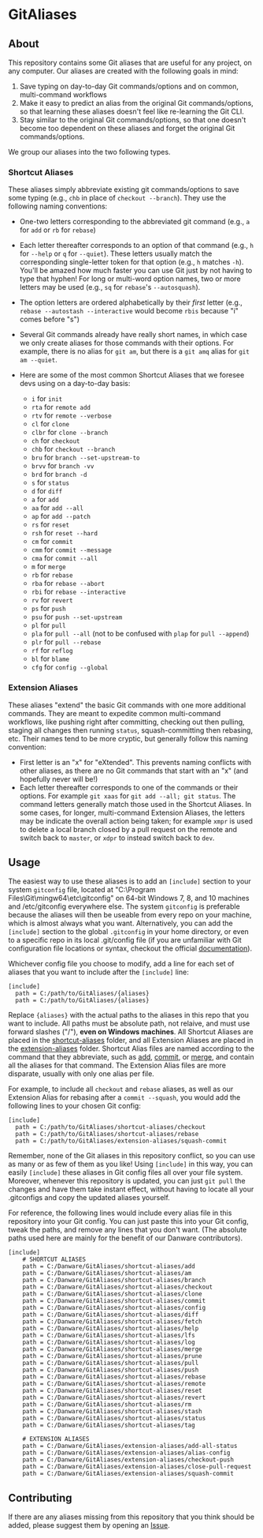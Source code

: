 # GitAliases

## About
This repository contains some Git aliases that are useful for any project, on any computer.  Our aliases are created with the following goals in mind:
1. Save typing on day-to-day Git commands/options and on common, multi-command workflows
2. Make it easy to predict an alias from the original Git commands/options, so that learning these aliases doesn't feel like re-learning the Git CLI.
3. Stay similar to the original Git commands/options, so that one doesn't become too dependent on these aliases and forget the original Git commands/options.

We group our aliases into the two following types.

### Shortcut Aliases

These aliases simply abbreviate existing git commands/options to save some typing (e.g., `chb` in place of `checkout --branch`).  They use the following naming conventions:
- One-two letters corresponding to the abbreviated git command (e.g., `a` for `add` or `rb` for `rebase`)
- Each letter thereafter corresponds to an option of that command (e.g., `h` for `--help` or `q` for `--quiet`).  These letters usually match the corresponding single-letter token for that option (e.g., `h` matches `-h`).  You'll be amazed how much faster you can use Git just by not having to type that hyphen!  For long or multi-word option names, two or more letters may be used (e.g., `sq` for `rebase`'s `--autosquash`).
- The option letters are ordered alphabetically by their *first* letter (e.g., `rebase --autostash --interactive` would become `rbis` because "i" comes before "s")
- Several Git commands already have really short names, in which case we only create aliases for those commands with their options.  For example, there is no alias for `git am`, but there is a `git amq` alias for `git am --quiet`.
- Here are some of the most common Shortcut Aliases that we foresee devs using on a day-to-day basis:
  
  - `i` for `init`
  - `rta` for `remote add`
  - `rtv` for `remote --verbose`
  - `cl` for `clone`
  - `clbr` for `clone --branch`
  - `ch` for `checkout`
  - `chb` for `checkout --branch`
  - `bru` for `branch --set-upstream-to`
  - `brvv` for `branch -vv`
  - `brd` for `branch -d`
  - `s` for `status`
  - `d` for `diff`
  - `a` for `add`
  - `aa` for `add --all`
  - `ap` for `add --patch`
  - `rs` for `reset`
  - `rsh` for `reset --hard`
  - `cm` for `commit`
  - `cmm` for `commit --message`
  - `cma` for `commit --all`
  - `m` for `merge`
  - `rb` for `rebase`
  - `rba` for `rebase --abort`
  - `rbi` for `rebase --interactive`
  - `rv` for `revert`
  - `ps` for `push`
  - `psu` for `push --set-upstream`
  - `pl` for `pull`
  - `pla` for `pull --all` (not to be confused with `plap` for `pull --append`)
  - `plr` for `pull --rebase`
  - `rf` for `reflog`
  - `bl` for `blame`
  - `cfg` for `config --global`

### Extension Aliases

These aliases "extend" the basic Git commands with one more additional commands.  They are meant to expedite common multi-command workflows, like pushing right after committing, checking out then pulling, staging all changes then running `status`, squash-committing then rebasing, etc.  Their names tend to be more cryptic, but generally follow this naming convention:
- First letter is an "x" for "eXtended".  This prevents naming conflicts with other aliases, as there are no Git commands that start with an "x" (and hopefully never will be!)
- Each letter thereafter corresponds to one of the commands or their options.  For example `git xaas` for `git add --all; git status`.  The command letters generally match those used in the Shortcut Aliases.  In some cases, for longer, multi-command Extension Aliases, the letters may be indicate the overall action being taken; for example `xmpr` is used to delete a local branch closed by a pull request on the remote and switch back to `master`, or `xdpr` to instead switch back to `dev`.

## Usage

The easiest way to use these aliases is to add an `[include]` section to your system `gitconfig` file, located at "C:\Program Files\Git\mingw64\etc\gitconfig" on 64-bit Windows 7, 8, and 10 machines and /etc/gitconfig everywhere else.  The system `gitconfig` is preferable because the aliases will then be useable from every repo on your machine, which is almost always what you want.  Alternatively, you can add the `[include]` section to the global `.gitconfig` in your home directory, or even to a specific repo in its local .git/config file (if you are unfamiliar with Git configuration file locations or syntax, checkout the official [documentation](https://git-scm.com/docs/git-config#_configuration_file)).

Whichever config file you choose to modify, add a line for each set of aliases that you want to include after the `[include]` line:

```
[include]
  path = C:/path/to/GitAliases/{aliases}
  path = C:/path/to/GitAliases/{aliases}
```

Replace `{aliases}` with the actual paths to the aliases in this repo that you want to include.  All paths must be absolute path, not relaive, and must use forward slashes ("/"), **even on Windows machines**.  All Shortcut Aliases are placed in the [shortcut-aliases](shortcut-aliases/) folder, and all Extension Aliases are placed in the [extension-aliases](extension-aliases/) folder.  Shortcut Alias files are named according to the command that they abbreviate, such as [add](shortcut-aliases/add), [commit](shortcut-aliases/commit), or [merge](shortcut-aliases/merge), and contain all the aliases for that command.  The Extension Alias files are more disparate, usually with only one alias per file.

For example, to include all `checkout` and `rebase` aliases, as well as our Extension Alias for rebasing after a `commit --squash`, you would add the following lines to your chosen Git config:

```
[include]
  path = C:/path/to/GitAliases/shortcut-aliases/checkout
  path = C:/path/to/GitAliases/shortcut-aliases/rebase
  path = C:/path/to/GitAliases/extension-aliases/squash-commit
```

Remember, none of the Git aliases in this repository conflict, so you can use as many or as few of them as you like!  Using `[include]` in this way, you can easily `[include]` these aliases in Git config files all over your file system.  Moreover, whenever this repository is updated, you can just `git pull` the changes and have them take instant effect, without having to locate all your .gitconfigs and copy the updated aliases yourself.

For reference, the following lines would include every alias file in this repository into your Git config.  You can just paste this into your Git config, tweak the paths, and remove any lines that you don't want.  (The absolute paths used here are mainly for the benefit of our Danware contributors).

```
[include]
    # SHORTCUT ALIASES
    path = C:/Danware/GitAliases/shortcut-aliases/add
    path = C:/Danware/GitAliases/shortcut-aliases/am
    path = C:/Danware/GitAliases/shortcut-aliases/branch
    path = C:/Danware/GitAliases/shortcut-aliases/checkout
    path = C:/Danware/GitAliases/shortcut-aliases/clone
    path = C:/Danware/GitAliases/shortcut-aliases/commit
    path = C:/Danware/GitAliases/shortcut-aliases/config
    path = C:/Danware/GitAliases/shortcut-aliases/diff
    path = C:/Danware/GitAliases/shortcut-aliases/fetch
    path = C:/Danware/GitAliases/shortcut-aliases/help
    path = C:/Danware/GitAliases/shortcut-aliases/lfs
    path = C:/Danware/GitAliases/shortcut-aliases/log
    path = C:/Danware/GitAliases/shortcut-aliases/merge
    path = C:/Danware/GitAliases/shortcut-aliases/prune
    path = C:/Danware/GitAliases/shortcut-aliases/pull
    path = C:/Danware/GitAliases/shortcut-aliases/push
    path = C:/Danware/GitAliases/shortcut-aliases/rebase
    path = C:/Danware/GitAliases/shortcut-aliases/remote
    path = C:/Danware/GitAliases/shortcut-aliases/reset
    path = C:/Danware/GitAliases/shortcut-aliases/revert
    path = C:/Danware/GitAliases/shortcut-aliases/rm
    path = C:/Danware/GitAliases/shortcut-aliases/stash
    path = C:/Danware/GitAliases/shortcut-aliases/status
    path = C:/Danware/GitAliases/shortcut-aliases/tag

    # EXTENSION ALIASES
    path = C:/Danware/GitAliases/extension-aliases/add-all-status
    path = C:/Danware/GitAliases/extension-aliases/alias-config
    path = C:/Danware/GitAliases/extension-aliases/checkout-push
    path = C:/Danware/GitAliases/extension-aliases/close-pull-request
    path = C:/Danware/GitAliases/extension-aliases/squash-commit
```

## Contributing
If there are any aliases missing from this repository that you think should be added, please suggest them by opening an [Issue](https://github.com/DanwareCreations/GitAliases/issues/new?title=Add%20Alias%20For%20&lt;insert%20command%20here&gt;).
